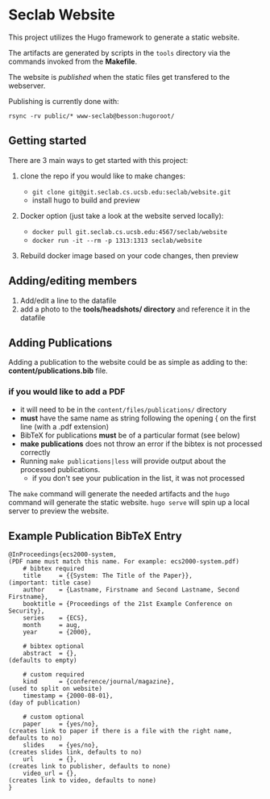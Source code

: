 # Seclab Website

This project utilizes the Hugo framework to generate a static website.

The artifacts are generated by scripts in the `tools` directory via the commands 
invoked from the **Makefile**.

The website is _published_ when the static files get transfered to the webserver.

Publishing is currently done with: 

`rsync -rv public/* www-seclab@besson:hugoroot/`

## Getting started

There are 3 main ways to get started with this project:

1.  clone the repo if you would like to make changes:

    - `git clone git@git.seclab.cs.ucsb.edu:seclab/website.git`
    - install hugo to build and preview
    
2.  Docker option (just take a look at the website served locally):
    
    - `docker pull git.seclab.cs.ucsb.edu:4567/seclab/website`
    - `docker run -it --rm -p 1313:1313 seclab/website`

3.  Rebuild docker image based on your code changes, then preview 
  
## Adding/editing members

1.  Add/edit a line to the datafile
2.  add a photo to the **tools/headshots/ directory** and reference it in the datafile

## Adding Publications

Adding a publication to the website could be as simple as adding to the: 
**content/publications.bib** file.

### if you would like to add a PDF
 - it will need to be in the `content/files/publications/` directory
 - **must** have the same name as string following the opening { on the first line (with a .pdf extension)
 - BibTeX for publications **must** be of a particular format (see below)
 - **make publications** does not throw an error if the bibtex is not processed correctly
 - Running `make publications|less` will provide output about the processed publications.
    - if you don't see your publication in the list, it was not processed

The `make` command will generate the needed artifacts and the `hugo` command will generate the static website.
`hugo serve` will spin up a local server to preview the website.

## Example Publication BibTeX Entry

    @InProceedings{ecs2000-system,                                              (PDF name must match this name. For example: ecs2000-system.pdf)
        # bibtex required
        title     = {{System: The Title of the Paper}},                         (important: title case)
        author    = {Lastname, Firstname and Second Lastname, Second Firstname},
        booktitle = {Proceedings of the 21st Example Conference on Security},
        series    = {ECS},
        month     = aug,
        year      = {2000},

        # bibtex optional
        abstract  = {},                                                         (defaults to empty)

        # custom required
        kind      = {conference/journal/magazine},                              (used to split on website)
        timestamp = {2000-08-01},                                               (day of publication)

        # custom optional
        paper     = {yes/no},                                                   (creates link to paper if there is a file with the right name, defaults to no)
        slides    = {yes/no},                                                   (creates slides link, defaults to no)
        url       = {},                                                         (creates link to publisher, defaults to none)
        video_url = {},                                                         (creates link to video, defaults to none)
    }
